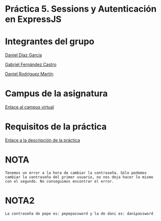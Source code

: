 # Práctica 5. Sessions y Autenticación en ExpressJS

# Integrantes del grupo

[Daniel Díaz García](https://alu0100882186.github.io/)

[Gabriel Fernández Castro](https://alu0100885453.github.io/)

[Daniel Rodríguez Martín](https://alu0100886764.github.io/)

# Campus de la asignatura

[Enlace al campus virtual](https://campusvirtual.ull.es/1617/course/view.php?id=1136)

# Requisitos de la práctica

[Enlace a la descripción de la práctica](https://casianorodriguezleon.gitbooks.io/ull-esit-1617/content/practicas/practicasessions.html)

# NOTA
	Tenemos un error a la hora de cambiar la contraseña. Sólo podemos cambiar la contraseña del primer usuario, no nos deja hacer lo mismo con el segundo. No conseguimos encontrar el error.
# NOTA2
	La contraseña de pepe es: pepepassword y la de dani es: danipassword 
